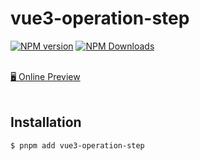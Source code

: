 <h1>vue3-operation-step</h1>

<p>
  <a href="https://www.npmjs.com/package/vue3-operation-step" target="__blank"><img src="https://img.shields.io/npm/v/vue3-operation-step" alt="NPM version"></a>
  <a href="https://www.npmjs.com/package/vue3-operation-step" target="__blank"><img alt="NPM Downloads" src="https://img.shields.io/npm/dm/vue3-operation-step"></a>
</p>

<br>
<a target="__blank" href="https://vue3-operation-step.vercel.app/">🖥 Online Preview</a>
<br><br>
<a target="__blank" href="https://stackblitz.com/github/cinob/vue3-operation-step?file=src%2FApp.vue"><img src="https://developer.stackblitz.com/img/open_in_stackblitz.svg" alt=""></a>
</p>


## Installation

```bash
$ pnpm add vue3-operation-step
```


